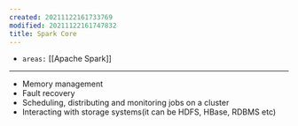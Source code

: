 ```yaml
---
created: 20211122161733769
modified: 20211122161747832
title: Spark Core
---
```


- `areas:` [[Apache Spark]]

---

- Memory management
- Fault recovery
- Scheduling, distributing and monitoring jobs on a cluster
- Interacting with storage systems(it can be HDFS, HBase, RDBMS etc)
